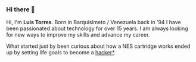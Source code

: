 ### Hi there 👋

Hi, I'm **Luis Torres**.
Born in Barquisimeto / Venezuela back in ’94
I have been passionated about technology for over 15 years.
I am always looking for new ways to improve my skills and advance my career.

What started just by been curious about how a NES cartridge works ended up by setting life goals to become a <ins>hacker*</ins>.

<!--
**luisdtorresp/luisdtorresp** is a ✨ _special_ ✨ repository because its `README.md` (this file) appears on your GitHub profile.

Here are some ideas to get you started:

- 🔭 I’m currently working on ...
- 🌱 I’m currently learning ...
- 👯 I’m looking to collaborate on ...
- 🤔 I’m looking for help with ...
- 💬 Ask me about ...
- 📫 How to reach me: ...
- 😄 Pronouns: ...
- ⚡ Fun fact: ...
-->
